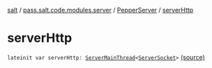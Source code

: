 [salt](../../index.md) / [pass.salt.code.modules.server](../index.md) / [PepperServer](index.md) / [serverHttp](./server-http.md)

# serverHttp

`lateinit var serverHttp: `[`ServerMainThread`](../-server-main-thread/index.md)`<`[`ServerSocket`](https://docs.oracle.com/javase/6/docs/api/java/net/ServerSocket.html)`>` [(source)](https://github.com/kurbaniec-tgm/salt/tree/master/code/modules/server/PepperServer.kt#L24)
